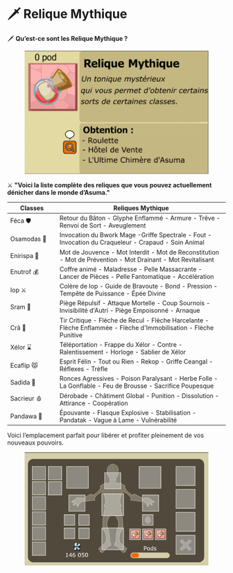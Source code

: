 # 🗡️ Relique Mythique

🗡️ **Qu’est-ce sont les Relique Mythique ?**

<figure><img src="../.gitbook/assets/image (3).png" alt=""><figcaption></figcaption></figure>

⚔️ **"Voici la liste complète des reliques que vous pouvez actuellement dénicher dans le monde d’Asuma."**

<table data-full-width="false"><thead><tr><th width="146">Classes</th><th width="800">Reliques Mythique</th></tr></thead><tbody><tr><td>Féca 🛡️ </td><td>Retour du Bâton - Glyphe Enflammé - Armure - Trêve - Renvoi de Sort - Aveuglement</td></tr><tr><td>Osamodas 🐗</td><td>Invocation du Bwork Mage -Griffe Spectrale - Fout - Invocation du Craqueleur - Crapaud - Soin Animal</td></tr><tr><td>Enirispa 💓</td><td>Mot de Jouvence - Mot Interdit - Mot de Reconstitution - Mot de Prévention - Mot Drainant - Mot Revitalisant</td></tr><tr><td>Enutrof 💰</td><td>Coffre animé - Maladresse - Pelle Massacrante - Lancer de  Pièces - Pelle Fantomatique - Accélération</td></tr><tr><td>Iop ⚔️</td><td>Colère de Iop - Guide de Bravoute - Bond - Pression - Tempête de Puissance - Épée Divine</td></tr><tr><td>Sram 👿</td><td>Piège Répulsif - Attaque Mortelle - Coup Sournois - Invisibilité d'Autri - Piège Empoisonné - Arnaque</td></tr><tr><td>Crâ 🏹</td><td>Tir Critique - Flèche de Recul - Flèche Harcelante - Flèche Enflammée - Flèche d'Immobilisation - Flèche Punitive</td></tr><tr><td>Xélor ⌛</td><td>Téléportation - Frappe du Xélor - Contre - Ralentissement - Horloge - Sablier de Xélor</td></tr><tr><td>Ecaflip 😾</td><td>Esprit Félin - Tout ou Rien - Rekop - Griffe Ceangal - Réflexes - Trèfle</td></tr><tr><td>Sadida 🌳</td><td>Ronces Agressives - Poison Paralysant - Herbe Folle - La Gonflable - Feu de Brousse - Sacrifice Poupesque</td></tr><tr><td>Sacrieur 🩸</td><td>Dérobade - Châtiment Global - Punition - Dissolution - Attirance - Coopération</td></tr><tr><td>Pandawa 🍻</td><td>Épouvante - Flasque Explosive - Stabilisation - Pandatak - Vague à Lame - Vulnérabilité</td></tr></tbody></table>

Voici l’emplacement parfait pour libérer et profiter pleinement de vos nouveaux pouvoirs.

<figure><img src="../.gitbook/assets/image (19).png" alt=""><figcaption></figcaption></figure>
